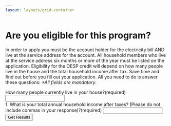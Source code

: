 ```yaml
---
layout: layouts/grid-container
---
```


# Are you eligible for this program?

In order to apply you must be the account holder for the electricity bill AND live at the service address for the account.
All household members who live at the service address six months or more of the year must be listed on the application.
Eligibility for the OESP credit will depend on how many people live in the house and the total household income after tax.
Save time and find out before you fill out your application. All you need to do is answer these questions:
_*All fields are mandatory_.


<div class="ontario-form-group">
    <label class="ontario-label" for="text-input-example">
        How many people currently live in your house?<span class="ontario-label__flag">(required)</span>
    </label>
    <input class="ontario-input" type="text" id="text-input-example">
</div>

<div class="ontario-form-group">
    <label class="ontario-label" for="text-input-example">
        1. What is your total annual household income after taxes? (Please do not include commas in your response)?<span class="ontario-label__flag">(required)</span>
    </label>
    <input class="ontario-input" type="text" id="text-input-example">
</div>

<button class="ontario-button ontario-button--primary">
    Get Results
</button>
